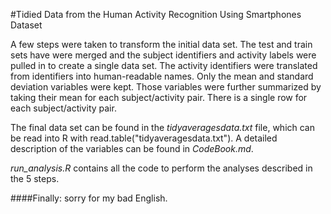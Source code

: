 #Tidied Data from the Human Activity Recognition Using Smartphones Dataset

A few steps were taken to transform the initial data set. The test and train sets have were merged and the subject identifiers and activity labels were pulled in to create a single data set. The activity identifiers were translated from identifiers into human-readable names. Only the mean and standard deviation variables were kept. Those variables were further summarized by taking their mean for each subject/activity pair. There is a single row for each subject/activity pair.

The final data set can be found in the *tidyaveragesdata.txt* file, which can be read into R with read.table("tidyaveragesdata.txt"). A detailed description of the variables can be found in *CodeBook.md*.

*run_analysis.R* contains all the code to perform the analyses described in the 5 steps. 

####Finally: sorry for my bad English.
